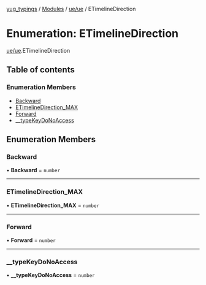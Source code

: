 [yug_typings](../README.md) / [Modules](../modules.md) / [ue/ue](../modules/ue_ue.md) / ETimelineDirection

# Enumeration: ETimelineDirection

[ue/ue](../modules/ue_ue.md).ETimelineDirection

## Table of contents

### Enumeration Members

- [Backward](ue_ue.ETimelineDirection.md#backward)
- [ETimelineDirection\_MAX](ue_ue.ETimelineDirection.md#etimelinedirection_max)
- [Forward](ue_ue.ETimelineDirection.md#forward)
- [\_\_typeKeyDoNoAccess](ue_ue.ETimelineDirection.md#__typekeydonoaccess)

## Enumeration Members

### Backward

• **Backward** = `number`

___

### ETimelineDirection\_MAX

• **ETimelineDirection\_MAX** = `number`

___

### Forward

• **Forward** = `number`

___

### \_\_typeKeyDoNoAccess

• **\_\_typeKeyDoNoAccess** = `number`
